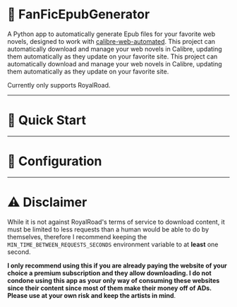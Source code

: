 # :book: FanFicEpubGenerator

A Python app to automatically generate Epub files for your favorite web novels, designed to work with [calibre-web-automated](https://github.com/crocodilestick/Calibre-Web-Automated). This project can automatically download and manage your web novels in Calibre, updating them automatically as they update on your favorite site. This project can automatically download and manage your web novels in Calibre, updating them automatically as they update on your favorite site.

Currently only supports RoyalRoad.

---

# :rocket: Quick Start

---

# :wrench: Configuration

---

# :warning: Disclaimer

While it is not against RoyalRoad's terms of service to download content, it must be limited to less requests than a human would be able to do by themselves, therefore I recommend keeping the `MIN_TIME_BETWEEN_REQUESTS_SECONDS` environment variable to at **least** one second.

**I only recommend using this if you are already paying the website of your choice a premium subscription and they allow downloading. I do not condone using this app as your only way of consuming these websites since their content since most of them make their money off of ADs. Please use at your own risk and keep the artists in mind**.